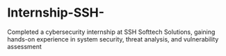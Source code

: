 # Internship-SSH-
Completed a cybersecurity internship at SSH Softtech Solutions, gaining hands-on experience in system security, threat analysis, and vulnerability assessment
